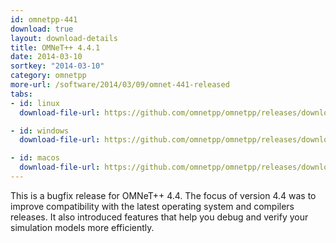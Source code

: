```yaml
---
id: omnetpp-441
download: true
layout: download-details
title: OMNeT++ 4.4.1
date: 2014-03-10
sortkey: "2014-03-10"
category: omnetpp
more-url: /software/2014/03/09/omnet-441-released
tabs:
- id: linux
  download-file-url: https://github.com/omnetpp/omnetpp/releases/download/omnetpp-4.4.1/omnetpp-4.4.1-src.tgz

- id: windows
  download-file-url: https://github.com/omnetpp/omnetpp/releases/download/omnetpp-4.4.1/omnetpp-4.4.1-src-windows.zip

- id: macos
  download-file-url: https://github.com/omnetpp/omnetpp/releases/download/omnetpp-4.4.1/omnetpp-4.4.1-src.tgz
---
```


This is a bugfix release for OMNeT++ 4.4. The focus of version 4.4 was to
improve compatibility with the latest operating system and compilers releases.
It also introduced features that help you debug and verify your simulation
models more efficiently.
